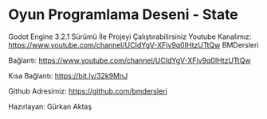 ﻿# Oyun Programlama Deseni - State

Godot Engine 3.2.1 Sürümü İle Projeyi Çalıştırabilirsiniz Youtube Kanalımız: https://www.youtube.com/channel/UCIdYgV-XFjv9q0IHtzUTtQw BMDersleri

Bağlantı: https://www.youtube.com/channel/UCIdYgV-XFjv9q0IHtzUTtQw

Kısa Bağlantı: https://bit.ly/32k9MnJ

Github Adresimiz: https://github.com/bmdersleri

Hazırlayan: Gürkan Aktaş
